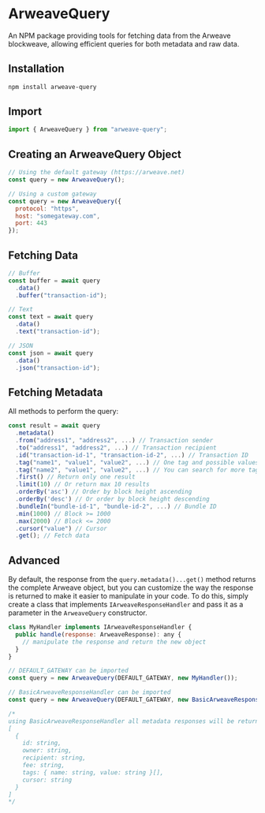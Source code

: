 # ArweaveQuery
An NPM package providing tools for fetching data from the Arweave blockweave, allowing efficient queries for both metadata and raw data.

## Installation
```bash
npm install arweave-query
```

## Import
```js
import { ArweaveQuery } from "arweave-query";
```

## Creating an ArweaveQuery Object
```js
// Using the default gateway (https://arweave.net)
const query = new ArweaveQuery();

// Using a custom gateway
const query = new ArweaveQuery({
  protocol: "https",
  host: "somegateway.com",
  port: 443
});
```

## Fetching Data
```js
// Buffer
const buffer = await query
  .data()
  .buffer("transaction-id");

// Text
const text = await query
  .data()
  .text("transaction-id");

// JSON
const json = await query
  .data()
  .json("transaction-id");
```

## Fetching Metadata
All methods to perform the query:

```js
const result = await query
  .metadata()
  .from("address1", "address2", ...) // Transaction sender
  .to("address1", "address2", ...) // Transaction recipient
  .id("transaction-id-1", "transaction-id-2", ...) // Transaction ID
  .tag("name1", "value1", "value2", ...) // One tag and possible values
  .tag("name2", "value1", "value2", ...) // You can search for more tags
  .first() // Return only one result
  .limit(10) // Or return max 10 results
  .orderBy('asc') // Order by block height ascending
  .orderBy('desc') // Or order by block height descending
  .bundleIn("bundle-id-1", "bundle-id-2", ...) // Bundle ID
  .min(1000) // Block >= 1000
  .max(2000) // Block <= 2000
  .cursor("value") // Cursor
  .get(); // Fetch data
```

## Advanced
By default, the response from the `query.metadata()...get()` method returns the complete Arweave object, but you can customize the way the response is returned to make it easier to manipulate in your code.
To do this, simply create a class that implements `IArweaveResponseHandler` and pass it as a parameter in the `ArweaveQuery` constructor.
```js
class MyHandler implements IArweaveResponseHandler {
  public handle(response: ArweaveResponse): any {
    // manipulate the response and return the new object
  }
}

// DEFAULT_GATEWAY can be imported
const query = new ArweaveQuery(DEFAULT_GATEWAY, new MyHandler());

// BasicArweaveResponseHandler can be imported
const query = new ArweaveQuery(DEFAULT_GATEWAY, new BasicArweaveResponseHandler());

/*
using BasicArweaveResponseHandler all metadata responses will be returned as follows:
[
  {
    id: string,
    owner: string,
    recipient: string,
    fee: string,
    tags: { name: string, value: string }[],
    cursor: string
  }
]
*/
```